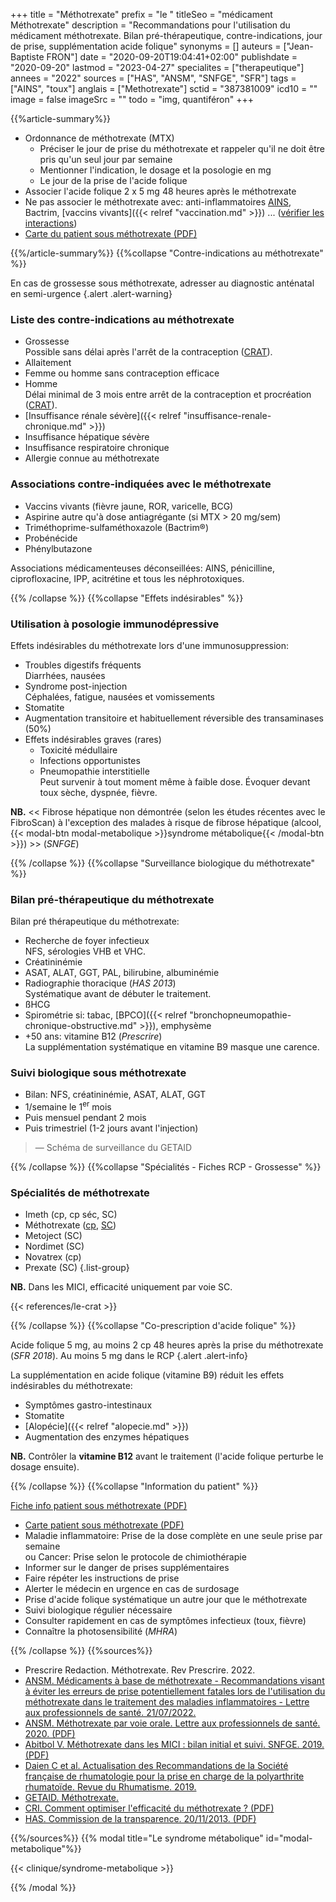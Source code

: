 +++
title = "Méthotrexate"
prefix = "le "
titleSeo = "médicament Méthotrexate"
description = "Recommandations pour l'utilisation du médicament méthotrexate. Bilan pré-thérapeutique, contre-indications, jour de prise, supplémentation acide folique"
synonyms = []
auteurs = ["Jean-Baptiste FRON"]
date = "2020-09-20T19:04:41+02:00"
publishdate = "2020-09-20"
lastmod = "2023-04-27"
specialites = ["therapeutique"]
annees = "2022"
sources = ["HAS", "ANSM", "SNFGE", "SFR"]
tags = ["AINS", "toux"]
anglais = ["Methotrexate"]
sctid = "387381009"
icd10 = ""
image = false
imageSrc = ""
todo = "img, quantiféron"
+++

{{%article-summary%}}

- Ordonnance de méthotrexate (MTX)
  - Préciser le jour de prise du méthotrexate et rappeler qu'il ne doit être pris qu'un seul jour par semaine
  - Mentionner l'indication, le dosage et la posologie en mg
  - Le jour de la prise de l'acide folique
- Associer l'acide folique 2 x 5 mg 48 heures après le méthotrexate
- Ne pas associer le méthotrexate avec: anti-inflammatoires [AINS](/tags/ains/), Bactrim, [vaccins vivants]({{< relref "vaccination.md" >}}) ... ([vérifier les interactions](https://www.drugs.com/interaction/list/?drug_list=1590-0))
- [Carte du patient sous méthotrexate (PDF)](https://ansm.sante.fr/uploads/2022/04/28/methotrexate-per-os-carte-patient-version-1-2021-03.pdf)

{{%/article-summary%}}
{{%collapse "Contre-indications au méthotrexate" %}}

En cas de grossesse sous méthotrexate, adresser au diagnostic anténatal en semi-urgence
{.alert .alert-warning}

### Liste des contre-indications au méthotrexate

- Grossesse  
  Possible sans délai après l'arrêt de la contraception ([CRAT](https://le-crat.fr/spip.php?page=article&id_article=469)).
- Allaitement
- Femme ou homme sans contraception efficace
- Homme  
  Délai minimal de 3 mois entre arrêt de la contraception et procréation ([CRAT](https://le-crat.fr/spip.php?page=article&id_article=15)).
- [Insuffisance rénale sévère]({{< relref "insuffisance-renale-chronique.md" >}})
- Insuffisance hépatique sévère
- Insuffisance respiratoire chronique
- Allergie connue au méthotrexate

### Associations contre-indiquées avec le méthotrexate

- Vaccins vivants (fièvre jaune, ROR, varicelle, BCG)
- Aspirine autre qu'à dose antiagrégante (si MTX > 20 mg/sem)
- Triméthoprime-sulfaméthoxazole (Bactrim®)
- Probénécide
- Phénylbutazone

Associations médicamenteuses déconseillées: AINS, pénicilline, ciprofloxacine, IPP, acitrétine et tous les néphrotoxiques.

{{% /collapse %}}
{{%collapse "Effets indésirables" %}}

### Utilisation à posologie immunodépressive

Effets indésirables du méthotrexate lors d'une immunosuppression:

- Troubles digestifs fréquents  
  Diarrhées, nausées
- Syndrome post-injection  
  Céphalées, fatigue, nausées et vomissements
- Stomatite
- Augmentation transitoire et habituellement réversible des transaminases (50%)
- Effets indésirables graves (rares)
  - Toxicité médullaire
  - Infections opportunistes
  - Pneumopathie interstitielle  
    Peut survenir à tout moment même à faible dose. Évoquer devant toux sèche, dyspnée, fièvre.

**NB.** << Fibrose hépatique non démontrée (selon les études récentes avec le FibroScan) à l'exception des malades à risque de fibrose hépatique (alcool, {{< modal-btn modal-metabolique >}}syndrome métabolique{{< /modal-btn >}}) >> (*SNFGE*)

{{% /collapse %}}
{{%collapse "Surveillance biologique du méthotrexate" %}}

### Bilan pré-thérapeutique du méthotrexate

Bilan pré thérapeutique du méthotrexate:

- Recherche de foyer infectieux  
  NFS, sérologies VHB et VHC.
- Créatininémie
- ASAT, ALAT, GGT, PAL, bilirubine, albuminémie
- Radiographie thoracique (*HAS 2013*)  
  Systématique avant de débuter le traitement.
- ßHCG
- Spirométrie si: tabac, [BPCO]({{< relref "bronchopneumopathie-chronique-obstructive.md" >}}), emphysème
- +50 ans: vitamine B12 (*Prescrire*)  
  La supplémentation systématique en vitamine B9 masque une carence.

### Suivi biologique sous méthotrexate

- Bilan: NFS, créatininémie, ASAT, ALAT, GGT
- 1/semaine le 1<sup>er</sup> mois
- Puis mensuel pendant 2 mois
- Puis trimestriel (1-2 jours avant l'injection)

> — Schéma de surveillance du GETAID

{{% /collapse %}}
{{%collapse "Spécialités - Fiches RCP - Grossesse" %}}

### Spécialités de méthotrexate

- Imeth (cp, cp séc, SC)
- Méthotrexate ([cp](https://base-donnees-publique.medicaments.gouv.fr/affichageDoc.php?specid=60390455&typedoc=R), [SC](https://base-donnees-publique.medicaments.gouv.fr/affichageDoc.php?specid=65917662&typedoc=R))
- Metoject (SC)
- Nordimet (SC)
- Novatrex (cp)
- Prexate (SC)
{.list-group}

**NB.** Dans les MICI, efficacité uniquement par voie SC.

{{< references/le-crat >}}

{{% /collapse %}}
{{%collapse "Co-prescription d'acide folique" %}}

Acide folique 5 mg, au moins 2 cp 48 heures après la prise du méthotrexate (*SFR 2018*). Au moins 5 mg dans le RCP
{.alert .alert-info}

La supplémentation en acide folique (vitamine B9) réduit les effets indésirables du méthotrexate:

- Symptômes gastro-intestinaux
- Stomatite
- [Alopécie]({{< relref "alopecie.md" >}})
- Augmentation  des enzymes hépatiques

**NB.** Contrôler la **vitamine B12** avant le traitement (l'acide folique perturbe le dosage ensuite).

{{% /collapse %}}
{{%collapse "Information du patient" %}}

[Fiche info patient sous méthotrexate (PDF)](https://pharmacie.hug.ch/infomedic/utilismedic/metho_infopat.pdf)

- [Carte patient sous méthotrexate (PDF)](https://ansm.sante.fr/uploads/2022/04/28/methotrexate-per-os-carte-patient-version-1-2021-03.pdf)
- Maladie inflammatoire: Prise de la dose complète en une seule prise par semaine  
  ou Cancer: Prise selon le protocole de chimiothérapie
- Informer sur le danger de prises supplémentaires
- Faire répéter les instructions de prise
- Alerter le médecin en urgence en cas de surdosage
- Prise d'acide folique systématique un autre jour que le méthotrexate
- Suivi biologique régulier nécessaire
- Consulter rapidement en cas de symptômes infectieux (toux, fièvre)
- Connaître la photosensibilité (*MHRA*)

{{% /collapse %}}
{{%sources%}}

- Prescrire Redaction. Méthotrexate. Rev Prescrire. 2022.
- [ANSM. Médicaments à base de méthotrexate - Recommandations visant à éviter les erreurs de prise potentiellement fatales lors de l'utilisation du méthotrexate dans le traitement des maladies inflammatoires - Lettre aux professionnels de santé. 21/07/2022.](https://www.ansm.sante.fr/S-informer/Informations-de-securite-Lettres-aux-professionnels-de-sante/Medicaments-a-base-de-methotrexate-Recommandations-visant-a-eviter-les-erreurs-de-prise-potentiellement-fatales-lors-de-l-utilisation-du-methotrexate-dans-le-traitement-des-maladies-inflammatoires-Lettre-aux-professionnels-de-sante)
- [ANSM. Méthotrexate par voie orale. Lettre aux professionnels de santé. 2020. (PDF)](https://ansm.sante.fr/uploads/2021/04/07/20200409-dhpc-methotrexate.pdf)
- [Abitbol V. Méthotrexate dans les MICI : bilan initial et suivi. SNFGE. 2019. (PDF)](https://www.snfge.org/download/file/fid/4869)
- [Daien C et al. Actualisation des Recommandations de la Société française de rhumatologie pour la prise en charge de la polyarthrite rhumatoïde. Revue du Rhumatisme. 2019.](https://www.sciencedirect.com/science/article/pii/S1169833018301522)
- [GETAID. Méthotrexate.](https://www.getaid.org/fiches-medicament/le-methotrexate-ledertrexate-methotrexate-metoject-nordimet-novatrex)
- [CRI. Comment optimiser l'efficacité du méthotrexate ? (PDF)](http://www.cri-net.com/ckfinder/userfiles/files/fiches-pratiques/MTX-Dec2016/MTX_02.pdf)
- [HAS. Commission de la transparence. 20/11/2013. (PDF)](https://www.has-sante.fr/upload/docs/evamed/CT-12801_NOVATREX_PIS_RI_Avis1_CT12801.pdf)

{{%/sources%}}
{{% modal title="Le syndrome métabolique" id="modal-metabolique"%}}

{{< clinique/syndrome-metabolique >}}

{{% /modal %}}
